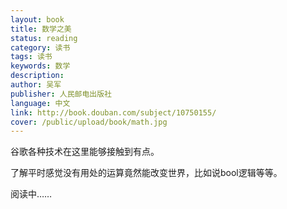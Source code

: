 ```yaml
---
layout: book
title: 数学之美
status: reading
category: 读书
tags: 读书
keywords: 数学
description: 
author: 吴军
publisher: 人民邮电出版社
language: 中文
link: http://book.douban.com/subject/10750155/
cover: /public/upload/book/math.jpg
---
```

谷歌各种技术在这里能够接触到有点。

了解平时感觉没有用处的运算竟然能改变世界，比如说bool逻辑等等。

阅读中……